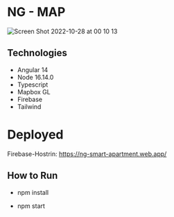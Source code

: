 
# NG - MAP

![Screen Shot 2022-10-28 at 00 10 13](https://user-images.githubusercontent.com/11529293/198501225-3dff1d27-9907-445e-abf8-0c3442f516eb.png)

## Technologies

- Angular 14
- Node 16.14.0
- Typescript
- Mapbox GL
- Firebase 
- Tailwind

# Deployed
Firebase-Hostrin: https://ng-smart-apartment.web.app/

## How to Run

- npm install

- npm start
